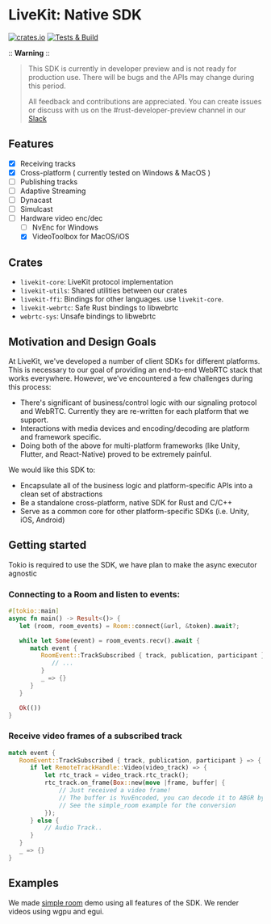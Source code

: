 # LiveKit: Native SDK

[![crates.io](https://img.shields.io/crates/v/livekit.svg)](https://crates.io/crates/livekit)
[![Tests & Build](https://github.com/livekit/client-sdk-native/actions/workflows/rust.yml/badge.svg?branch=main)](https://github.com/livekit/client-sdk-native/actions/workflows/rust.yml)

:: **Warning** ::

> This SDK is currently in developer preview and is not ready for production use. There will be bugs and the APIs may change during this period.
>
> All feedback and contributions are appreciated. You can create issues or discuss with us on the #rust-developer-preview channel in our [Slack](https://livekit.io/join-slack)

## Features

- [x] Receiving tracks
- [x] Cross-platform ( currently tested on Windows & MacOS )
- [ ] Publishing tracks
- [ ] Adaptive Streaming
- [ ] Dynacast
- [ ] Simulcast
- [ ] Hardware video enc/dec
  - [ ] NvEnc for Windows
  - [x] VideoToolbox for MacOS/iOS

## Crates

- `livekit-core`: LiveKit protocol implementation
- `livekit-utils`: Shared utilities between our crates
- `livekit-ffi`: Bindings for other languages. use `livekit-core`.
- `livekit-webrtc`: Safe Rust bindings to libwebrtc
- `webrtc-sys`: Unsafe bindings to libwebrtc

## Motivation and Design Goals

At LiveKit, we've developed a number of client SDKs for different platforms. This
is necessary to our goal of providing an end-to-end WebRTC stack that works everywhere. However,
we've encountered a few challenges during this process:

- There's significant of business/control logic with our signaling protocol and WebRTC. Currently they are re-written for each platform that we support.
- Interactions with media devices and encoding/decoding are platform and framework specific.
- Doing both of the above for multi-platform frameworks (like Unity, Flutter, and React-Native) proved to be extremely painful.

We would like this SDK to:

- Encapsulate all of the business logic and platform-specific APIs into a clean set of abstractions
- Be a standalone cross-platform, native SDK for Rust and C/C++
- Serve as a common core for other platform-specific SDKs (i.e. Unity, iOS, Android)

## Getting started

Tokio is required to use the SDK, we have plan to make the async executor agnostic

### Connecting to a Room and listen to events:

```rust
#[tokio::main]
async fn main() -> Result<()> {
   let (room, room_events) = Room::connect(&url, &token).await?;

   while let Some(event) = room_events.recv().await {
      match event {
         RoomEvent::TrackSubscribed { track, publication, participant } => {
            // ...
         }
         _ => {}
      }
   }

   Ok(())
}
```

### Receive video frames of a subscribed track

```rust
match event {
   RoomEvent::TrackSubscribed { track, publication, participant } => {
      if let RemoteTrackHandle::Video(video_track) => {
          let rtc_track = video_track.rtc_track();
          rtc_track.on_frame(Box::new(move |frame, buffer| {
              // Just received a video frame!
              // The buffer is YuvEncoded, you can decode it to ABGR by using our yuv_helper
              // See the simple_room example for the conversion
          });
      } else {
          // Audio Track..
      }
   }
   _ => {}
}
```

## Examples

We made [simple room](https://github.com/livekit/client-sdk-native/tree/main/examples/simple_room) demo using all features of the SDK. We render videos using wgpu and egui.
